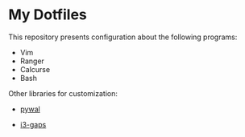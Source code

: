 # My Dotfiles
This repository presents configuration about the following programs:

- Vim
- Ranger
- Calcurse
- Bash



Other libraries for customization:

- [pywal](https://github.com/dylanaraps/pywal/wiki/Installation)

- [i3-gaps](https://github.com/pasiegel/i3-gaps-install-ubuntu)